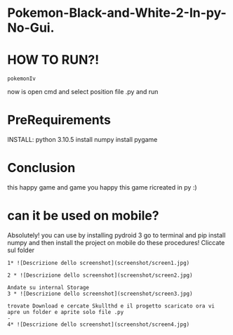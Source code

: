 # Pokemon-Black-and-White-2-In-py-No-Gui.

# HOW TO RUN?!
```
pokemonIv
```
now is open cmd and select position file .py and run 

# PreRequirements 
INSTALL: python 3.10.5 install numpy install pygame 

# Conclusion 
this happy game and game you happy this game ricreated in py :)

# can it be used on mobile?
Absolutely! you can use by installing pydroid 3 go to terminal and pip install numpy and then install the project on mobile do these procedures!
Cliccate sul folder
```
1* ![Descrizione dello screenshot](screenshot/screen1.jpg)
```
```
2 * ![Descrizione dello screenshot](screenshot/screen2.jpg)
```

```
Andate su internal Storage 
3 * ![Descrizione dello screenshot](screenshot/screen3.jpg)
```


```
trovate Download e cercate Skullthd e il progetto scaricato ora vi apre un folder e aprite solo file .py
-
4* ![Descrizione dello screenshot](screenshot/screen4.jpg)
```

